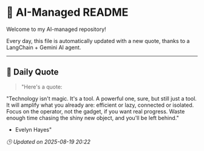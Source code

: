 # 🧠 AI-Managed README

Welcome to my AI-managed repository!

Every day, this file is automatically updated with a new quote, thanks to a LangChain + Gemini AI agent.

---

## 📅 Daily Quote

> "Here's a quote:

"Technology isn't magic. It's a tool. A powerful one, sure, but still just a tool. It will amplify what you already are: efficient or lazy, connected or isolated. Focus on the operator, not the gadget, if you want real progress. Waste enough time chasing the shiny new object, and you'll be left behind."
- Evelyn Hayes"

*🕒 Updated on 2025-08-19 20:22*